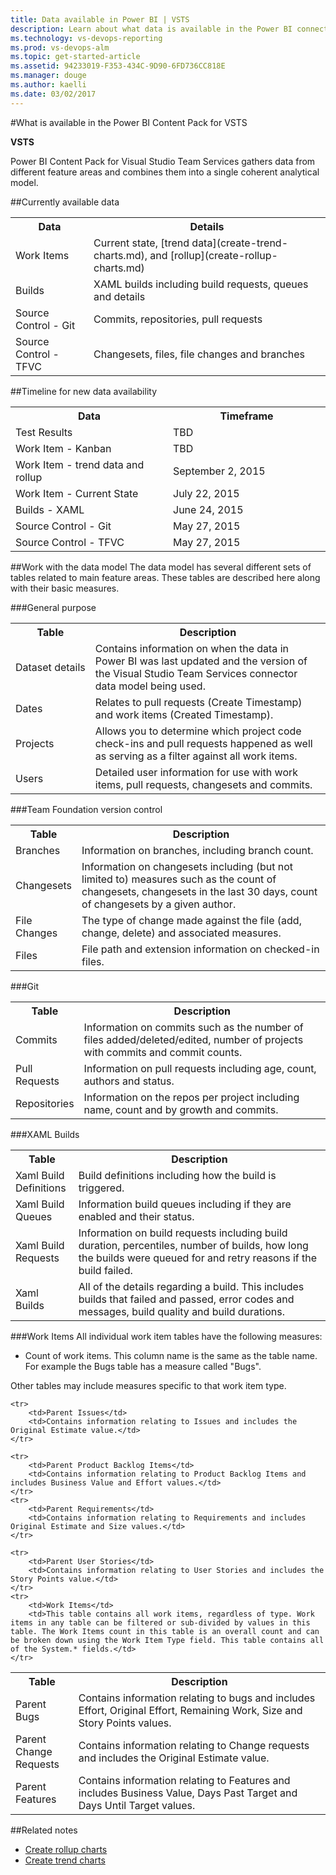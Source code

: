 ```yaml
---
title: Data available in Power BI | VSTS
description: Learn about what data is available in the Power BI connector for Visual Studio Team Services (VSTS)  
ms.technology: vs-devops-reporting
ms.prod: vs-devops-alm
ms.topic: get-started-article  
ms.assetid: 94233019-F353-434C-9D90-6FD736CC818E  
ms.manager: douge
ms.author: kaelli
ms.date: 03/02/2017
---
```


#What is available in the Power BI Content Pack for VSTS

<b>VSTS</b>

Power BI Content Pack for Visual Studio Team Services gathers data from different feature areas and combines them into a single coherent analytical model.

##Currently available data  
<table>
    <tr>
        <th>Data</th>
        <th>Details</th>
    </tr>
    <tr>
        <td>Work Items</td>
        <td>Current state, [trend data](create-trend-charts.md), and [rollup](create-rollup-charts.md) </td>
    </tr>
    <tr>
        <td>Builds</td>
        <td>XAML builds including build requests, queues and details</td>
    </tr>
    <tr>
        <td>Source Control - Git</td>
        <td>Commits, repositories, pull requests</td>
    </tr>
    <tr>
        <td>Source Control - TFVC</td>
        <td>Changesets, files, file changes and branches</td>
    </tr>
</table>

##Timeline for new data availability
<table width="60%">
    <tr>
        <th width="50%">Data</th>
        <th width="50%">Timeframe</th>
    </tr>
    <tr>
        <td>Test Results</td>
        <td>TBD</td>
    </tr>
    <tr>
        <td>Work Item - Kanban</td>
        <td>TBD</td>
    </tr>
    <tr>
        <td>Work Item - trend data and rollup</td>
        <td>September 2, 2015 </td>
    </tr>
    <tr>
        <td>Work Item - Current State</td>
        <td>July 22, 2015 </td>
    </tr>
    <tr>
        <td>Builds - XAML</td>
        <td>June 24, 2015 </td>
    </tr>
    <tr>
        <td>Source Control - Git</td>
        <td>May 27, 2015 </td>
    </tr>
    <tr>
        <td>Source Control - TFVC</td>
        <td>May 27, 2015 </td>
    </tr>
</table>

##Work with the data model
The data model has several different sets of tables related to main feature areas.
These tables are described here along with their basic measures.

###General purpose
<table width="100%">
    <tr width="25%">
        <th>Table</th>
        <th>Description</th>
    </tr>
    <tr width="75%">
        <td>Dataset&#160;details</td>
        <td>Contains information on when the data in Power BI was last updated and the version of the Visual Studio Team Services connector data model being used.</td>
    </tr>
    <tr>
        <td>Dates</td>
        <td>Relates to pull requests (Create Timestamp) and work items (Created Timestamp).</td>
    </tr>
        <tr>
        <td>Projects</td>
        <td>Allows you to determine which project code check-ins and pull requests happened as well as serving as a filter against all work items.</td>
    </tr>
    <tr>
        <td>Users</td>
        <td>Detailed user information for use with work items, pull requests, changesets and commits.</td>
    </tr>
</table>


###Team Foundation version control

<table width="100%">
    <tr >
        <th width="20%">Table</th>
        <th width="80%">Description</th>
    </tr>
    <tr>
        <td>Branches</td>
        <td>Information on branches, including branch count.</td>
    </tr>
    <tr>
        <td>Changesets</td>
        <td>Information on changesets including (but not limited to) measures such as the count of changesets, changesets in the last 30 days, count of changesets by a given author.</td>
    </tr>
    <tr>
        <td>File Changes</td>
        <td>The type of change made against the file (add, change, delete) and associated measures.</td>
    </tr>
    <tr>
        <td>Files</td>
        <td>File path and extension information on checked-in files.</td>
    </tr>
</table>

###Git

<table width="100%">
    <tr >
        <th width="20%">Table</th>
        <th width="80%">Description</th>
    </tr>
    <tr>
        <td>Commits</td>
        <td>Information on commits such as the number of files added/deleted/edited, number of projects with commits and commit counts.</td>
    </tr>
    <tr>
        <td>Pull Requests</td>
        <td>Information on pull requests including age, count, authors and status.</td>
    </tr>
    <tr>
        <td>Repositories</td>
        <td>Information on the repos per project including name, count and by growth and commits.</td>
    </tr>
</table>

###XAML Builds

<table width="100%">
    <tr >
        <th width="20%">Table</th>
        <th width="80%">Description</th>
    </tr>
    <tr>
        <td>Xaml Build Definitions</td>
        <td>Build definitions including how the build is triggered.</td>
    </tr>
    <tr>
        <td>Xaml Build Queues</td>
        <td>Information build queues including if they are enabled and their status.</td>
    </tr>
    <tr>
        <td>Xaml Build Requests</td>
        <td>Information on build requests including build duration, percentiles, number of builds, how long the builds were queued for and retry reasons if the build failed.</td>
    </tr>
    <tr>
        <td>Xaml Builds</td>
        <td>All of the details regarding a build. This includes builds that failed and passed, error codes and messages, build quality and build durations.</td>
    </tr>
</table>

###Work Items
All individual work item tables have the following measures:

* Count of work items. This column name is the same as the table name. For example the Bugs table has a measure called "Bugs".  


Other tables may include measures specific to that work item type.

<table width="100%">
    <tr >
        <th width="20%">Table</th>
        <th width="80%">Description</th>
    </tr>
    <tr>
        <td>Parent Bugs</td>
        <td>Contains information relating to bugs and includes Effort, Original Effort, Remaining Work, Size and Story Points values.</td>
    </tr>
    <tr>
        <td>Parent Change Requests</td>
        <td>Contains information relating to Change requests and includes the Original Estimate value.</td>
    </tr>
    <tr>
        <td>Parent Features</td>
        <td>Contains information relating to Features and includes Business Value, Days Past Target and Days Until Target values.</td>
    </tr>


    <tr>
        <td>Parent Issues</td>
        <td>Contains information relating to Issues and includes the Original Estimate value.</td>
    </tr>

    <tr>
        <td>Parent Product Backlog Items</td>
        <td>Contains information relating to Product Backlog Items and includes Business Value and Effort values.</td>
    </tr>
    <tr>
        <td>Parent Requirements</td>
        <td>Contains information relating to Requirements and includes Original Estimate and Size values.</td>
    </tr>

    <tr>
        <td>Parent User Stories</td>
        <td>Contains information relating to User Stories and includes the Story Points value.</td>
    </tr>
    <tr>
        <td>Work Items</td>
        <td>This table contains all work items, regardless of type. Work items in any table can be filtered or sub-divided by values in this table. The Work Items count in this table is an overall count and can be broken down using the Work Item Type field. This table contains all of the System.* fields.</td>
    </tr>
</table>

##Related notes  

- [Create rollup charts](create-rollup-charts.md)
- [Create trend charts](create-trend-charts.md)
